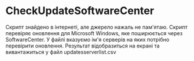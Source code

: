 # CheckUpdateSoftwareCenter
Скрипт знайдено в інтернеті, але джерело нажаль не пам'ятаю. 
Скрипт перевіряє оновлення для Microsoft Windows, яке поширюється через SoftwareCenter. 
У файлі вказуємо ім'я серверів на яких потрібно перевірити оновлення.
Результат відобразиться на екрані та вивантажиться у файл updatesserverlist.csv
